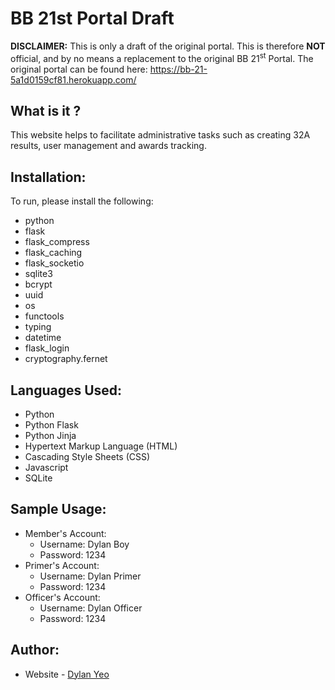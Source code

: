 # BB 21st Portal Draft

<b>DISCLAIMER:</b> This is only a draft of the original portal. This is therefore <b>NOT</b> official, and by no means a replacement to the original BB 21<sup>st</sup> Portal. The original portal can be found here: https://bb-21-5a1d0159cf81.herokuapp.com/

## What is it ?
This website helps to facilitate administrative tasks such as creating 32A results, user management and awards tracking.

## Installation: 
To run, please install the following:
- python
- flask
- flask_compress
- flask_caching
- flask_socketio
- sqlite3
- bcrypt
- uuid
- os
- functools
- typing
- datetime
- flask_login
- cryptography.fernet

## Languages Used:
- Python 
- Python Flask
- Python Jinja
- Hypertext Markup Language (HTML)
- Cascading Style Sheets (CSS)
- Javascript
- SQLite

## Sample Usage:
- Member's Account:
  - Username: Dylan Boy
  - Password: 1234
- Primer's Account:
  - Username: Dylan Primer
  - Password: 1234
- Officer's Account:
  - Username: Dylan Officer
  - Password: 1234 

## Author:
- Website - [Dylan Yeo](https://yaboywf.github.io/portfolio/index.html)
